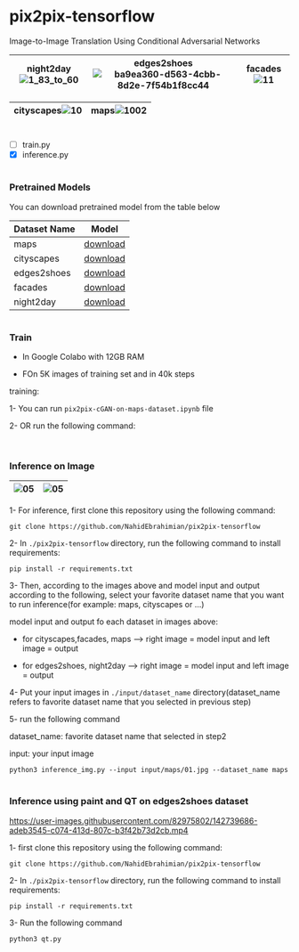 # pix2pix-tensorflow
Image-to-Image Translation Using Conditional Adversarial Networks

|night2day![1_83_to_60](https://user-images.githubusercontent.com/82975802/140188194-9168b7a0-c83a-467e-b26a-2dad7868a235.jpg)|edges2shoes![ba9ea360-d563-4cbb-8d2e-7f54b1f8cc44](https://user-images.githubusercontent.com/82975802/140188431-16737fc6-3d02-4d7a-b0f5-4f228cb6f467.jpeg)|facades![11](https://user-images.githubusercontent.com/82975802/140188508-3b505b02-dbc2-4826-a0f4-37727502b4b7.jpg)|
| ------------- | ------------- | ------------- |

| cityscapes![10](https://user-images.githubusercontent.com/82975802/140188577-c6936293-9a7f-4301-8e93-79cc08b9525c.jpg)|maps![1002](https://user-images.githubusercontent.com/82975802/140189945-fd63e667-093d-48be-abab-69526bb8df88.jpg)|
| ------------- | ------------- |

#

- [ ] train.py
- [x] inference.py

#
### Pretrained Models

You can download pretrained model from the table below 

| Dataset Name  | Model |
| ------------- | ------------- |
|maps|[download]( https://drive.google.com/file/d/1-aGQ78qFieai5CkBiUhz3Hw1b-EudpO4/view?usp=sharing)|
|cityscapes|[download]( https://drive.google.com/file/d/1-EMn9piSvsYnLnlcH1HyODeyqbC9FjRb/view?usp=sharing)      |
|edges2shoes|[download]( https://drive.google.com/file/d/1-XypWpkrefi-rmRRXFDHbvHWAyADDvqc/view?usp=sharing)     |
|facades|[download]( https://drive.google.com/file/d/1-r1C9hrm0rDo9h7odbjc85SIbxbFitaz/view?usp=sharing)     |
|night2day|[download]( https://drive.google.com/file/d/1-Yex8Ujb7fDW_SGYR_yrhK9Tu3GykrCy/view?usp=sharing)      |

#

### Train

- In Google Colabo with 12GB RAM

- FOn 5K images of training set and in 40k steps
 
training:

1-  You can run `pix2pix-cGAN-on-maps-dataset.ipynb` file

2- OR run the following command:

```
```
#

### Inference on Image

| ![05](https://user-images.githubusercontent.com/82975802/142739384-f3b4e211-da93-4c2f-a9d5-cf8f760abd40.jpg)|![05](https://user-images.githubusercontent.com/82975802/142739393-11eabbe9-2001-4e59-ab1a-ed1cd6902ce4.jpg)|
| ------------- | ------------- |

1- For inference, first clone this repository using the following command:

```
git clone https://github.com/NahidEbrahimian/pix2pix-tensorflow
```

2- In `./pix2pix-tensorflow` directory, run the following command to install requirements:

```
pip install -r requirements.txt
```

3- Then, according to the images above and model input and output according to the following, select your favorite dataset name that you want to run inference(for example: maps, cityscapes or ...)
  
model input and output fo each dataset in images above:

- for cityscapes,facades, maps --> right image = model input and left image = output

- for edges2shoes, night2day --> right image = model input and left image = output

4- Put your input images in `./input/dataset_name` directory(dataset_name refers to favorite dataset name that you selected in previous step)

5- run the following command

dataset_name: favorite dataset name that selected in step2

input: your input image

```
python3 inference_img.py --input input/maps/01.jpg --dataset_name maps

```
#

### Inference using paint and QT on edges2shoes dataset

https://user-images.githubusercontent.com/82975802/142739686-adeb3545-c074-413d-807c-b3f42b73d2cb.mp4

1- first clone this repository using the following command:

```
git clone https://github.com/NahidEbrahimian/pix2pix-tensorflow
```

2- In `./pix2pix-tensorflow` directory, run the following command to install requirements:

```
pip install -r requirements.txt
```

3- Run the following command

```
python3 qt.py

```
